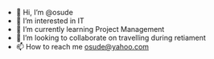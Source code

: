 - 👋 Hi, I’m @osude
- 👀 I’m interested in IT
- 🌱 I’m currently learning Project Management
- 💞️ I’m looking to collaborate on travelling during retiament
- 📫 How to reach me osude@yahoo.com

<!---
osude/osude is a ✨ special ✨ repository because its `README.md` (this file) appears on your GitHub profile.
You can click the Preview link to take a look at your changes.
--->
